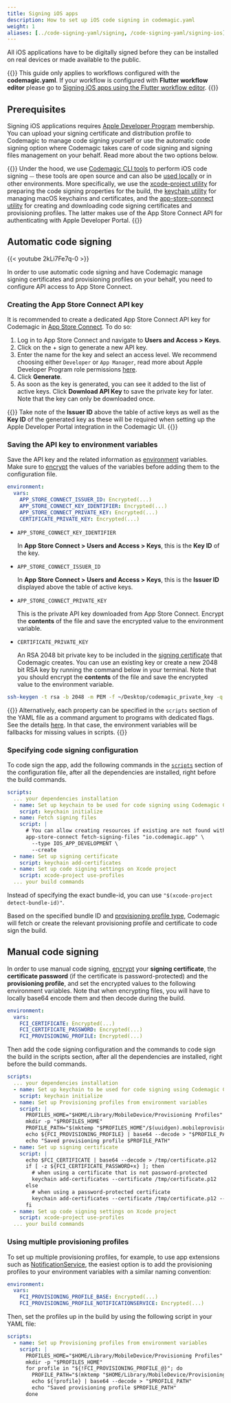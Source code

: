 ```yaml
---
title: Signing iOS apps
description: How to set up iOS code signing in codemagic.yaml
weight: 1
aliases: [../code-signing-yaml/signing, /code-signing-yaml/signing-ios]
---
```


All iOS applications have to be digitally signed before they can be installed on real devices or made available to the public.

{{<notebox>}}
This guide only applies to workflows configured with the **codemagic.yaml**. If your workflow is configured with **Flutter workflow editor** please go to [Signing iOS apps using the Flutter workflow editor](../code-signing/ios-code-signing).
{{</notebox>}}

## Prerequisites

Signing iOS applications requires [Apple Developer Program](https://developer.apple.com/programs/enroll/) membership. You can upload your signing certificate and distribution profile to Codemagic to manage code signing yourself or use the automatic code signing option where Codemagic takes care of code signing and signing files management on your behalf. Read more about the two options below.

{{<notebox>}}
Under the hood, we use [Codemagic CLI tools](https://github.com/codemagic-ci-cd/cli-tools) to perform iOS code signing ⏤ these tools are open source and can also be [used locally](../building/running-locally/) or in other environments. More specifically, we use the [xcode-project utility](https://github.com/codemagic-ci-cd/cli-tools/blob/master/docs/xcode-project/README.md) for preparing the code signing properties for the build, the [keychain utility](https://github.com/codemagic-ci-cd/cli-tools/blob/master/docs/keychain/README.md) for managing macOS keychains and certificates, and the [app-store-connect utility](https://github.com/codemagic-ci-cd/cli-tools/blob/master/docs/app-store-connect/README.md) for creating and downloading code signing certificates and provisioning profiles. The latter makes use of the App Store Connect API for authenticating with Apple Developer Portal.
{{</notebox>}}

## Automatic code signing

{{< youtube 2kLi7Fe7q-0 >}}

In order to use automatic code signing and have Codemagic manage signing certificates and provisioning profiles on your behalf, you need to configure API access to App Store Connect.

### Creating the App Store Connect API key

It is recommended to create a dedicated App Store Connect API key for Codemagic in [App Store Connect](https://appstoreconnect.apple.com/access/api). To do so:

1. Log in to App Store Connect and navigate to **Users and Access > Keys**.
2. Click on the + sign to generate a new API key.
3. Enter the name for the key and select an access level. We recommend choosing either `Developer` or `App Manager`, read more about Apple Developer Program role permissions [here](https://help.apple.com/app-store-connect/#/deve5f9a89d7).
4. Click **Generate**.
5. As soon as the key is generated, you can see it added to the list of active keys. Click **Download API Key** to save the private key for later. Note that the key can only be downloaded once.

{{<notebox >}} 
Take note of the **Issuer ID** above the table of active keys as well as the **Key ID** of the generated key as these will be required when setting up the Apple Developer Portal integration in the Codemagic UI.
{{</notebox>}}

### Saving the API key to environment variables

Save the API key and the related information as [environment](../getting-started/yaml#environment) variables. Make sure to [encrypt](../building/encrypting/#encrypting-sensitive-data) the values of the variables before adding them to the configuration file.

```yaml
environment:
  vars:
    APP_STORE_CONNECT_ISSUER_ID: Encrypted(...)
    APP_STORE_CONNECT_KEY_IDENTIFIER: Encrypted(...)
    APP_STORE_CONNECT_PRIVATE_KEY: Encrypted(...)
    CERTIFICATE_PRIVATE_KEY: Encrypted(...)
```

- `APP_STORE_CONNECT_KEY_IDENTIFIER`

  In **App Store Connect > Users and Access > Keys**, this is the **Key ID** of the key.

- `APP_STORE_CONNECT_ISSUER_ID`

  In **App Store Connect > Users and Access > Keys**, this is the **Issuer ID** displayed above the table of active keys.

- `APP_STORE_CONNECT_PRIVATE_KEY`

  This is the private API key downloaded from App Store Connect. Encrypt the **contents** of the file and save the encrypted value to the environment variable.

- `CERTIFICATE_PRIVATE_KEY`

  An RSA 2048 bit private key to be included in the [signing certificate](https://help.apple.com/xcode/mac/current/#/dev1c7c2c67d) that Codemagic creates. You can use an existing key or create a new 2048 bit RSA key by running the command below in your terminal. Note that you should encrypt the **contents** of the file and save the encrypted value to the environment variable. 

```bash
ssh-keygen -t rsa -b 2048 -m PEM -f ~/Desktop/codemagic_private_key -q -N ""
```

{{<notebox>}}
Alternatively, each property can be specified in the `scripts` section of the YAML file as a command argument to programs with dedicated flags. See the details [here](https://github.com/codemagic-ci-cd/cli-tools/blob/master/docs/app-store-connect/fetch-signing-files.md#--issuer-idissuer_id). In that case, the environment variables will be fallbacks for missing values in scripts.
{{</notebox>}}

### Specifying code signing configuration

To code sign the app, add the following commands in the [`scripts`](../getting-started/yaml#scripts) section of the configuration file, after all the dependencies are installed, right before the build commands. 

```yaml
scripts:
  ... your dependencies installation
  - name: Set up keychain to be used for code signing using Codemagic CLI 'keychain' command
    script: keychain initialize
  - name: Fetch signing files
    script: |
      # You can allow creating resources if existing are not found with `--create` flag
      app-store-connect fetch-signing-files "io.codemagic.app" \
        --type IOS_APP_DEVELOPMENT \
        --create
  - name: Set up signing certificate
    script: keychain add-certificates
  - name: Set up code signing settings on Xcode project
    script: xcode-project use-profiles
  ... your build commands
```

Instead of specifying the exact bundle-id, you can use `"$(xcode-project detect-bundle-id)"`.

Based on the specified bundle ID and [provisioning profile type](https://github.com/codemagic-ci-cd/cli-tools/blob/master/docs/app-store-connect/fetch-signing-files.md#--typeios_app_adhoc--ios_app_development--ios_app_inhouse--ios_app_store--mac_app_development--mac_app_direct--mac_app_store--mac_catalyst_app_development--mac_catalyst_app_direct--mac_catalyst_app_store--tvos_app_adhoc--tvos_app_development--tvos_app_inhouse--tvos_app_store), Codemagic will fetch or create the relevant provisioning profile and certificate to code sign the build.

## Manual code signing

In order to use manual code signing, [encrypt](../building/encrypting/#encrypting-sensitive-data) your **signing certificate**, the **certificate password** (if the certificate is password-protected) and the **provisioning profile**, and set the encrypted values to the following environment variables. Note that when encrypting files, you will have to locally base64 encode them and then decode during the build.

```yaml
environment:
  vars:
    FCI_CERTIFICATE: Encrypted(...)
    FCI_CERTIFICATE_PASSWORD: Encrypted(...)
    FCI_PROVISIONING_PROFILE: Encrypted(...)
```

Then add the code signing configuration and the commands to code sign the build in the scripts section, after all the dependencies are installed, right before the build commands.

```yaml
scripts:
  ... your dependencies installation
  - name: Set up keychain to be used for code signing using Codemagic CLI 'keychain' command
    script: keychain initialize
  - name: Set up Provisioning profiles from environment variables
    script: |
      PROFILES_HOME="$HOME/Library/MobileDevice/Provisioning Profiles"
      mkdir -p "$PROFILES_HOME"
      PROFILE_PATH="$(mktemp "$PROFILES_HOME"/$(uuidgen).mobileprovision)"
      echo ${FCI_PROVISIONING_PROFILE} | base64 --decode > "$PROFILE_PATH"
      echo "Saved provisioning profile $PROFILE_PATH"
  - name: Set up signing certificate
    script: |
      echo $FCI_CERTIFICATE | base64 --decode > /tmp/certificate.p12
      if [ -z ${FCI_CERTIFICATE_PASSWORD+x} ]; then
        # when using a certificate that is not password-protected
        keychain add-certificates --certificate /tmp/certificate.p12
      else
        # when using a password-protected certificate
        keychain add-certificates --certificate /tmp/certificate.p12 --certificate-password $FCI_CERTIFICATE_PASSWORD
      fi
  - name: Set up code signing settings on Xcode project
    script: xcode-project use-profiles
  ... your build commands
```

### Using multiple provisioning profiles

To set up multiple provisioning profiles, for example, to use app extensions such as [NotificationService](https://developer.apple.com/documentation/usernotifications/unnotificationserviceextension), the easiest option is to add the provisioning profiles to your environment variables with a similar naming convention:
```yaml
environment:
  vars:
    FCI_PROVISIONING_PROFILE_BASE: Encrypted(...)
    FCI_PROVISIONING_PROFILE_NOTIFICATIONSERVICE: Encrypted(...)
```

Then, set the profiles up in the build by using the following script in your YAML file:
```yaml
scripts:
  - name: Set up Provisioning profiles from environment variables
    script: |
      PROFILES_HOME="$HOME/Library/MobileDevice/Provisioning Profiles"
      mkdir -p "$PROFILES_HOME"
      for profile in "${!FCI_PROVISIONING_PROFILE_@}"; do
        PROFILE_PATH="$(mktemp "$HOME/Library/MobileDevice/Provisioning Profiles"/ios_$(uuidgen).mobileprovision)"
        echo ${!profile} | base64 --decode > "$PROFILE_PATH"
        echo "Saved provisioning profile $PROFILE_PATH"
      done
